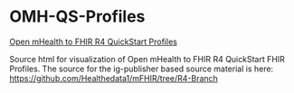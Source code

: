 # OMH-QS-Profiles
[Open mHealth to FHIR R4 QuickStart Profiles](https://healthedata1.github.io/OMH-QS-Profiles)

Source html for visualization of Open mHealth to FHIR R4 QuickStart FHIR Profiles.
The source for the ig-publisher based source material is here: https://github.com/Healthedata1/mFHIR/tree/R4-Branch
